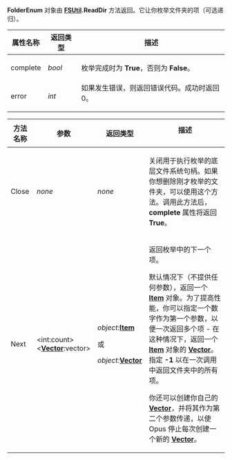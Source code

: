 **FolderEnum** 对象由 **[FSUtil](fsutil.zh.md).ReadDir** 方法返回。它让你枚举文件夹的项（可选递归）。

<table>
<thead><tr><th>
属性名称</th><th>
返回类型</th><th>
描述
</th></tr></thead><tbody><tr><td>
complete</td><td>

*bool*</td><td>

枚举完成时为 **True**，否则为 **False**。
</td></tr><tr><td>
error</td><td>

*int*</td><td>
如果发生错误，则返回错误代码。成功时返回 0。
</td></tr></tbody>
</table>

<table>
<thead><tr><th>
方法名称</th><th>

**参数**</th><th>
返回类型</th><th>
描述
</th></tr></thead><tbody><tr><td>
Close</td><td>

*none*</td><td>

*none*</td><td>

关闭用于执行枚举的底层文件系统句柄。如果你想删除刚才枚举的文件夹，可以使用这个方法。调用此方法后，**complete** 属性将返回 **True**。
</td></tr><tr><td>
Next</td><td>

\<int:count\>  
\<**[Vector](vector.zh.md)**:vector\></td><td>

*object:***[Item](item.zh.md)** 

或

*object:***[Vector](vector.zh.md)**</td><td>

返回枚举中的下一个项。

默认情况下（不提供任何参数），返回一个 **[Item](item.zh.md)** 对象。为了提高性能，你可以指定一个数字作为第一个参数，以便一次返回多个项 - 在这种情况下，返回一个 **[Item](item.zh.md)** 对象的 **[Vector](vector.zh.md)**。指定 **-1** 以在一次调用中返回文件夹中的所有项。

你还可以创建你自己的 **[Vector](vector.zh.md)**，并将其作为第二个参数传递，以使 Opus 停止每次创建一个新的 **[Vector](vector.zh.md)**。
</td></tr></tbody>
</table>
